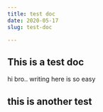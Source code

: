 ```yaml
---
title: test doc
date: 2020-05-17
slug: test-doc

---
```

## This is a test doc

hi bro.. writing here is so easy

## this is another test